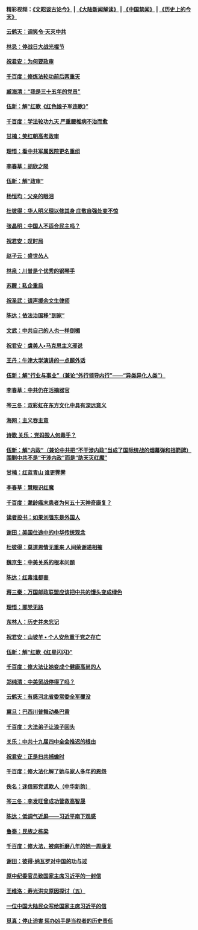 #### 精彩视频：[《文昭谈古论今》](https://github.com/gfw-breaker/wenzhao/blob/master/README.md?t=11151231) | [《大陆新闻解读》](https://github.com/gfw-breaker/ntdtv-comedy/blob/master/README.md?t=11151231) | [《中国禁闻》](https://github.com/gfw-breaker/ntdtv-news/blob/master/README.md?t=11151231) | [《历史上的今天》](https://github.com/gfw-breaker/today-in-history/blob/master/README.md?t=11151231) 

#### [云鹤天：调笑令‧天灭中共](../pages/nsc993/n10852934.md?t=11151231) 

#### [林忌：停战日大战光棍节](../pages/nsc993/n10852809.md?t=11151231) 

#### [祝君安：为何要政审](../pages/nsc993/n10852927.md?t=11151231) 

#### [千百度：修炼法轮功前后两重天](../pages/nsc993/n10851915.md?t=11151231) 

#### [臧海清：“我是三十五年的党员”](../pages/nsc993/n10851897.md?t=11151231) 

#### [伍新：解“红歌《红色娘子军连歌》”](../pages/nsc993/n10848346.md?t=11151231) 

#### [千百度：学法轮功九天 严重腰椎病不治而愈](../pages/nsc993/n10848063.md?t=11151231) 

#### [甘楠：笑红朝高考政审](../pages/nsc993/n10848051.md?t=11151231) 

#### [理悟：看中共军属医院更名重组](../pages/nsc993/n10845990.md?t=11151231) 

#### [李春草：胡欣之陨](../pages/nsc993/n10845983.md?t=11151231) 

#### [伍新：解“政审”](../pages/nsc993/n10845884.md?t=11151231) 

#### [杨恒均：父亲的眼泪](../pages/nsc993/n10845825.md?t=11151231) 

#### [杜彼得：华人明义理以修其身 庄敬自强处变不惊](../pages/nsc993/n10844569.md?t=11151231) 

#### [张晶明：中国人不适合民主吗？](../pages/nsc993/n10842769.md?t=11151231) 

#### [祝君安：叹时局](../pages/nsc993/n10840922.md?t=11151231) 

#### [赵子云：盛世怂人](../pages/nsc993/n10840892.md?t=11151231) 

#### [林泉：川普是个优秀的钢琴手](../pages/nsc993/n10840404.md?t=11151231) 

#### [苏醒：私企重启](../pages/nsc993/n10837387.md?t=11151231) 

#### [祝圣武：请声援余文生律师](../pages/nsc993/n10837318.md?t=11151231) 

#### [陈达：依法治国移“到家”](../pages/nsc993/n10837376.md?t=11151231) 

#### [文武：中共自己的人也一样倒楣](../pages/nsc993/n10835647.md?t=11151231) 

#### [祝君安：虞美人•马克思主义邪说](../pages/nsc993/n10835625.md?t=11151231) 

#### [王丹：牛津大学演讲的一点题外话](../pages/nsc993/n10835528.md?t=11151231) 

#### [伍新：解“行业与事业”（兼论“外行领导内行”——“异类异化人类”）](../pages/nsc993/n10835462.md?t=11151231) 

#### [李春草：中共仍在活摘器官](../pages/nsc993/n10832561.md?t=11151231) 

#### [岑三冬：双彩虹在东方文化中具有深远意义](../pages/nsc993/n10832544.md?t=11151231) 

#### [海网：主义吞主意](../pages/nsc993/n10832535.md?t=11151231) 

#### [诗歌 关乐：党妈毁人何毒手？](../pages/nsc993/n10832529.md?t=11151231) 

#### [伍新：解“内政”（兼论中共把“不干涉内政”当成了国际统战的烟幕弹和挡箭牌）围剿中共不是“干涉内政”而是“助天灭红魔”](../pages/nsc993/n10832509.md?t=11151231) 

#### [甘楠：红蓝青山 谁更霁霁](../pages/nsc993/n10832450.md?t=11151231) 

#### [李春草：慧眼识红魔](../pages/nsc993/n10832442.md?t=11151231) 

#### [千百度：耄龄癌末患者为何五十天神奇康复？](../pages/nsc993/n10831080.md?t=11151231) 

#### [读者投书：如果刘强东是外国人](../pages/nsc993/n10830359.md?t=11151231) 

#### [谢田：美国仕途中的中华传统观念](../pages/nsc993/n10829531.md?t=11151231) 

#### [杜彼得：莫道恩情无重来 人间荣谢递相摧](../pages/nsc993/n10829091.md?t=11151231) 

#### [魏京生：中美关系的根本问题](../pages/nsc993/n10829082.md?t=11151231) 

#### [陈达：红毒谁都害 ](../pages/nsc993/n10829076.md?t=11151231) 

#### [蒋三秦：万国邮政联盟应该把中共的馒头变成绿色](../pages/nsc993/n10827005.md?t=11151231) 

#### [理悟：邪党无路](../pages/nsc993/n10826984.md?t=11151231) 

#### [东林人：历史并未忘记](../pages/nsc993/n10826926.md?t=11151231) 

#### [祝君安：山坡羊 • 个人安危重于党之存亡](../pages/nsc993/n10825597.md?t=11151231) 

#### [伍新：解“红歌《红星闪闪》”](../pages/nsc993/n10825564.md?t=11151231) 

#### [千百度：修大法让她变成个健康高尚的人](../pages/nsc993/n10825160.md?t=11151231) 

#### [郑纯清：中美贸战停得了吗？](../pages/nsc993/n10825061.md?t=11151231) 

#### [云鹤天：有感河北省委常委全军覆没](../pages/nsc993/n10824597.md?t=11151231) 

#### [冀旦：巴西川普舞动桑巴黄](../pages/nsc993/n10822176.md?t=11151231) 

#### [千百度：大法弟子让浪子回头](../pages/nsc993/n10819975.md?t=11151231) 

#### [关乐：中共十九届四中全会推迟的根由](../pages/nsc993/n10819308.md?t=11151231) 

#### [祝君安：正是扫共捕蟾时](../pages/nsc993/n10819271.md?t=11151231) 

#### [千百度：修大法化解了她与家人多年的恩怨](../pages/nsc993/n10817526.md?t=11151231) 

#### [佚名：迷信邪党谎欺人（中华新韵）](../pages/nsc993/n10815555.md?t=11151231) 

#### [岑三冬：李发旺曾成功营救高智晟](../pages/nsc993/n10815539.md?t=11151231) 

#### [陈达：低调气近屏——习近平南下观感](../pages/nsc993/n10815525.md?t=11151231) 

#### [鲁泰：民族之栋梁](../pages/nsc993/n10815500.md?t=11151231) 

#### [千百度：修大法，被病折磨八年的她一周康复](../pages/nsc993/n10814999.md?t=11151231) 

#### [谢田：彼得‧纳瓦罗对中国的功与过](../pages/nsc993/n10812731.md?t=11151231) 

#### [原中纪委官员致国家主席习近平的一封信](../pages/nsc993/n10814849.md?t=11151231) 

#### [王维洛：寿光洪灾原因探讨（五）](../pages/nsc993/n10814744.md?t=11151231) 

#### [一位中国大陆民众写给国家主席习近平的信](../pages/nsc993/n10813495.md?t=11151231) 

#### [觅真：停止迫害 惩办凶手是当权者的历史责任](../pages/nsc993/n10811677.md?t=11151231) 

